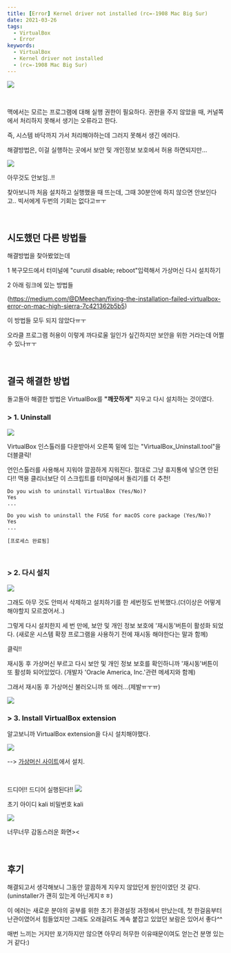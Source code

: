 ```yaml
---
title: [Error] Kernel driver not installed (rc=-1908 Mac Big Sur)
date: 2021-03-26
tags:
  - VirtualBox
  - Error
keywords:
  - VirtualBox
  - Kernel driver not installed
  - (rc=-1908 Mac Big Sur)
---
```


![](KernelDriverError.png)

<br/>

맥에서는 모르는 프로그램에 대해 실행 권한이 필요하다.
권한을 주지 않았을 때, 커널쪽에서 처리하지 못해서 생기는 오류라고 한다.

즉, 시스템 바닥까지 가서 처리해야하는데 그러지 못해서 생긴 에러다.

해결방법은, 이걸 실행하는 곳에서 보안 및 개인정보 보호에서 허용 하면되지만...

![](nothingShow.png)

아무것도 안보임..!!

찾아보니까 처음 설치하고 실행했을 때 뜨는데, 그때 30분안에 하지 않으면 안보인다고..
빅서에게 두번의 기회는 없다고ㅠㅜ

<br/>

## 시도했던 다른 방법들

해결방법을 찾아봤었는데

1 복구모드에서 터미널에 "curutil disable; reboot"입력해서 가상머신 다시 설치하기

2 아래 링크에 있는 방법들

(https://medium.com/@DMeechan/fixing-the-installation-failed-virtualbox-error-on-mac-high-sierra-7c421362b5b5)

이 방법들 모두 되지 않았다ㅠㅜ

오라클 프로그램 허용이 이렇게 까다로울 일인가 싶긴하지만 보안을 위한 거라는데 어쩔 수 있나ㅠㅜ

<br/>

## 결국 해결한 방법

돌고돌아 해결한 방법은 VirtualBox를 **"깨끗하게"** 지우고 다시 설치하는 것이였다.

### > 1. Uninstall

![](virtualBoxInstaller.png)

VirtualBox 인스톨러를 다운받아서 오른쪽 밑에 있는 "VirtualBox_Uninstall.tool"을 더블클릭!

언인스톨러를 사용해서 지워야 깔끔하게 지워진다. 절대로 그냥 휴지통에 넣으면 안된다!! 맥용 클리너보단 이 스크립트를 터미널에서 돌리기를 더 추천!

```
Do you wish to uninstall VirtualBox (Yes/No)?
Yes
...

Do you wish to uninstall the FUSE for macOS core package (Yes/No)?
Yes
...

[프로세스 완료됨]
```

<br/>

### > 2. 다시 설치

![](reinstall.png)

그래도 아무 것도 안떠서 삭제하고 설치하기를 한 세번정도 반복했다.(더이상은 어떻게 해야할지 모르겠어서..)

그렇게 다시 설치한지 세 번 만에, 보안 및 개인 정보 보호에 '재시동'버튼이 활성화 되었다. (새로운 시스템 확장 프로그램을 사용하기 전에 재시동 해야한다는 말과 함께)

클릭!!

재시동 후 가상머신 부르고 다시 보안 및 개인 정보 보호를 확인하니까 '재시동'버튼이 또 활성화 되어있었다. (개발자 'Oracle America, Inc.'관련 메세지와 함께)

그래서 재시동 후 가상머신 불러오니까 또 에러...(제발ㅠㅜㅠ)

![](error2.png)

### > 3. Install VirtualBox extension

알고보니까 VirtualBox extension을 다시 설치해야했다.

![](extensionInstall.png)

--> [가상머신 사이트](https://www.virtualbox.org/wiki/Downloads)에서 설치.

<br/>

드디어!! 드디어 실행된다!!
![](success.png)

초기 아이디 kali 비밀번호 kali

![](success2.png)

너무너무 감동스러운 화면><

<br/>

## 후기

해결되고서 생각해보니 그동안 깔끔하게 지우지 않았던게 원인이였던 것 같다. (uninstaller가 괜히 있는게 아닌게지ㅎㅎ)

이 에러는 새로운 분야의 공부를 위한 초기 환경설정 과정에서 만났는데, 첫 한걸음부터 난관이였어서 힘들었지만 그래도 오래걸려도 계속 붙잡고 있었던 보람은 있어서 좋다^^

매번 느끼는 거지만 포기하지만 않으면 아무리 허무한 이유때문이여도 얻는건 분명 있는거 같다:)
